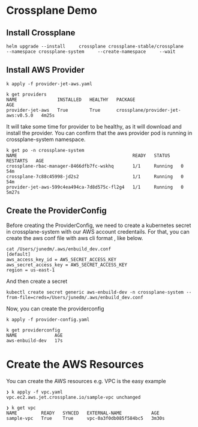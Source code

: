 # Crossplane Demo

## Install Crossplane 
```
helm upgrade --install     crossplane crossplane-stable/crossplane     --namespace crossplane-system     --create-namespace     --wait
```

## Install AWS Provider
```
k apply -f provider-jet-aws.yaml

k get providers
NAME               INSTALLED   HEALTHY   PACKAGE                              AGE
provider-jet-aws   True        True      crossplane/provider-jet-aws:v0.5.0   4m25s
```

It will take some time for provider to be healthy, as it will download and install the provider.
You can confirm that the aws provider pod is running in crossplane-system namespace.
```
k get po -n crossplane-system
NAME                                           READY   STATUS    RESTARTS   AGE
crossplane-rbac-manager-8466dfb7fc-wskhq       1/1     Running   0          54m
crossplane-7c88c45998-jd2s2                    1/1     Running   0          54m
provider-jet-aws-599c4ea494ca-7d8d575c-fl2g4   1/1     Running   0          5m27s
```

## Create the ProviderConfig 
Before creating the ProviderConfig, we need to create a kubernetes secret in crossplane-system with our AWS account credentails.
For that, you can create the aws conf file with aws cli format , like below. 

```
cat /Users/junedm/.aws/enbuild_dev.conf
[default]
aws_access_key_id = AWS_SECRET_ACCESS_KEY
aws_secret_access_key = AWS_SECRET_ACCESS_KEY
region = us-east-1
```

And then create a secret
```
kubectl create secret generic aws-enbuild-dev -n crossplane-system --from-file=creds=/Users/junedm/.aws/enbuild_dev.conf
```

Now, you can create the providerconfig
```
k apply -f provider-config.yaml

k get providerconfig
NAME              AGE
aws-enbuild-dev   17s
```

# Create the AWS Resources

You can create the AWS resources e.g. VPC is the easy example 
```
❯ k apply -f vpc.yaml
vpc.ec2.aws.jet.crossplane.io/sample-vpc unchanged

❯ k get vpc
NAME         READY   SYNCED   EXTERNAL-NAME           AGE
sample-vpc   True    True     vpc-0a3f0db085f584bc5   3m30s
```